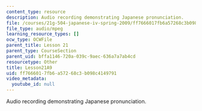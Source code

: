 ```yaml
---
content_type: resource
description: Audio recording demonstrating Japanese pronunciation.
file: /courses/21g-504-japanese-iv-spring-2009/ff7666017fb6a57268c3b098c4149791_Lesson21A9.mp3
file_type: audio/mpeg
learning_resource_types: []
ocw_type: OCWFile
parent_title: Lesson 21
parent_type: CourseSection
parent_uid: bffa1146-720a-039c-9aec-636a7a7ab4cd
resourcetype: Other
title: Lesson21A9
uid: ff766601-7fb6-a572-68c3-b098c4149791
video_metadata:
  youtube_id: null
---
```

Audio recording demonstrating Japanese pronunciation.

